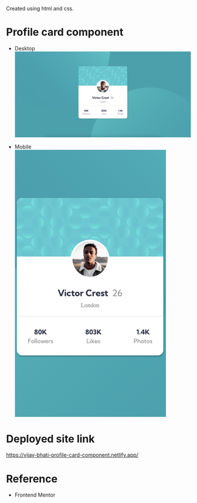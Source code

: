 Created using html and css.

# Profile card component

- Desktop
  ![desktop](./screenshots/desktop.png)

- Mobile <br/>
  ![mobile](./screenshots/mobile.png)

# Deployed site link

https://vijay-bhati-profile-card-component.netlify.app/

# Reference

- Frontend Mentor
